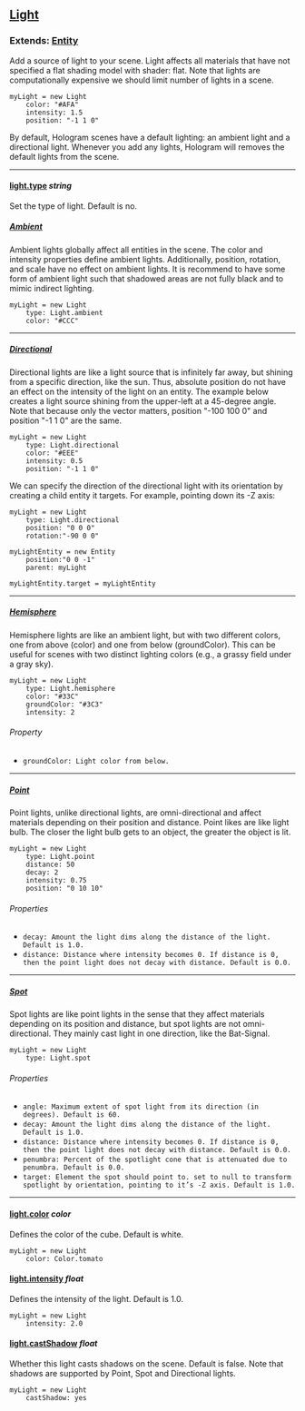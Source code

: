 ## [Light](#light)

### Extends: [Entity](#entity)

Add a source of light to your scene. Light affects all materials that have not specified a flat shading model with shader: flat. Note that lights are computationally expensive we should limit number of lights in a scene.

	myLight = new Light
		color: "#AFA"
		intensity: 1.5
		position: "-1 1 0"

By default, Hologram scenes have a default lighting: an ambient light and a directional light. Whenever you add any lights, Hologram will removes the default lights from the scene.

-------------------------------------------------------

#### [light.type](#light-type) *string*
Set the type of light. Default is no.

##### [Ambient](#light-type-ambient)
Ambient lights globally affect all entities in the scene. The color and intensity properties define ambient lights. Additionally, position, rotation, and scale have no effect on ambient lights. It is recommend to have some form of ambient light such that shadowed areas are not fully black and to mimic indirect lighting.

	myLight = new Light
		type: Light.ambient
		color: "#CCC"

-------------------------------------------------------

##### [Directional](#light-type-directional)
Directional lights are like a light source that is infinitely far away, but shining from a specific direction, like the sun. Thus, absolute position do not have an effect on the intensity of the light on an entity. The example below creates a light source shining from the upper-left at a 45-degree angle. Note that because only the vector matters, position "-100 100 0" and position "-1 1 0" are the same.

	myLight = new Light
		type: Light.directional
		color: "#EEE"
		intensity: 0.5
		position: "-1 1 0"

We can specify the direction of the directional light with its orientation by creating a child entity it targets. For example, pointing down its -Z axis:

	myLight = new Light
		type: Light.directional
		position: "0 0 0"
		rotation:"-90 0 0"

	myLightEntity = new Entity
		position:"0 0 -1"
		parent: myLight

	myLightEntity.target = myLightEntity

-------------------------------------------------------

##### [Hemisphere](#light-type-hemisphere)
Hemisphere lights are like an ambient light, but with two different colors, one from above (color) and one from below (groundColor). This can be useful for scenes with two distinct lighting colors (e.g., a grassy field under a gray sky).

	myLight = new Light
		type: Light.hemisphere
		color: "#33C"
		groundColor: "#3C3"
		intensity: 2

###### Property

* `groundColor: Light color from below.`

-------------------------------------------------------

##### [Point](#light-type-point)
Point lights, unlike directional lights, are omni-directional and affect materials depending on their position and distance. Point likes are like light bulb. The closer the light bulb gets to an object, the greater the object is lit.

	myLight = new Light
		type: Light.point
		distance: 50
		decay: 2
		intensity: 0.75
		position: "0 10 10"

###### Properties
* `decay: Amount the light dims along the distance of the light. Default is 1.0.`
* `distance: Distance where intensity becomes 0. If distance is 0, then the point light does not decay with distance. Default is 0.0.`

-------------------------------------------------------

##### [Spot](#light-type-spot)
Spot lights are like point lights in the sense that they affect materials depending on its position and distance, but spot lights are not omni-directional. They mainly cast light in one direction, like the Bat-Signal.

	myLight = new Light
		type: Light.spot

###### Properties
* `angle: Maximum extent of spot light from its direction (in degrees). Default is 60.`
* `decay: Amount the light dims along the distance of the light. Default is 1.0.`
* `distance: Distance where intensity becomes 0. If distance is 0, then the point light does not decay with distance. Default is 0.0.`
* `penumbra: Percent of the spotlight cone that is attenuated due to penumbra. Default is 0.0.`
* `target: Element the spot should point to. set to null to transform spotlight by orientation, pointing to it’s -Z axis. Default is 1.0.`

-------------------------------------------------------

#### [light.color](#light-color) *color*

Defines the color of the cube. Default is white.

	myLight = new Light
		color: Color.tomato

#### [light.intensity](#light-intensity) *float*

Defines the intensity of the light. Default is 1.0.

	myLight = new Light
		intensity: 2.0

#### [light.castShadow](#light-castShadow) *float*

Whether this light casts shadows on the scene. Default is false.
Note that shadows are supported by Point, Spot and Directional lights.

	myLight = new Light
		castShadow: yes

